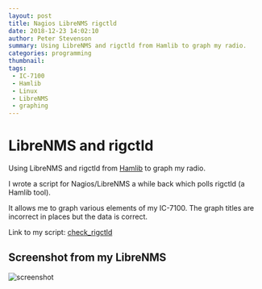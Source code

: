 ```yaml
---
layout: post
title: Nagios LibreNMS rigctld
date: 2018-12-23 14:02:10
author: Peter Stevenson
summary: Using LibreNMS and rigctld from Hamlib to graph my radio.
categories: programming
thumbnail:
tags:
 - IC-7100
 - Hamlib
 - Linux
 - LibreNMS
 - graphing
---
```


# LibreNMS and rigctld

Using LibreNMS and rigctld from [Hamlib](https://github.com/Hamlib/Hamlib) to graph my radio.

I wrote a script for Nagios/LibreNMS a while back which polls rigctld (a Hamlib tool).

It allows me to graph various elements of my IC-7100. The graph titles are incorrect in places but the data is correct.

Link to my script: [check_rigctld](https://bitbucket.org/2E0PGS/nagios-plugins/src/master/check_rigctld)

## Screenshot from my LibreNMS

![screenshot](/blog/assets/2018-12-23/nagios-librenms-rigctld-screenshot.png)

